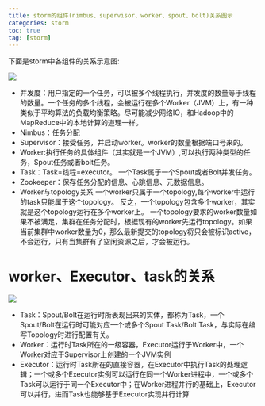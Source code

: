 ```yaml
---
title: storm的组件(nimbus、supervisor、worker、spout、bolt)关系图示
categories: storm   
toc: true  
tag: [storm]
---
```




下面是storm中各组件的关系示意图:

![](http://ols7leonh.bkt.clouddn.com//assert/img/bigdata/storm/component/1.png)


<!--more-->

* 并发度：用户指定的一个任务，可以被多个线程执行，并发度的数量等于线程的数量。一个任务的多个线程，会被运行在多个Worker（JVM）上，有一种类似于平均算法的负载均衡策略。尽可能减少网络IO，和Hadoop中的MapReduce中的本地计算的道理一样。
* Nimbus：任务分配
* Supervisor：接受任务，并启动worker。worker的数量根据端口号来的。
* Worker:执行任务的具体组件（其实就是一个JVM）,可以执行两种类型的任务，Spout任务或者bolt任务。
* Task：Task=线程=executor。 一个Task属于一个Spout或者Bolt并发任务。
* Zookeeper：保存任务分配的信息、心跳信息、元数据信息。
* Worker与topology关系
 一个worker只属于一个topology,每个worker中运行的task只能属于这个topology。    反之，一个topology包含多个worker，其实就是这个topology运行在多个worker上。
一个topology要求的worker数量如果不被满足，集群在任务分配时，根据现有的worker先运行topology。如果当前集群中worker数量为0，那么最新提交的topology将只会被标识active，不会运行，只有当集群有了空闲资源之后，才会被运行。
 
 
# worker、Executor、task的关系


![](http://ols7leonh.bkt.clouddn.com//assert/img/bigdata/storm/component/2.png)

* Task：Spout/Bolt在运行时所表现出来的实体，都称为Task，一个Spout/Bolt在运行时可能对应一个或多个Spout Task/Bolt Task，与实际在编写Topology时进行配置有关。
* Worker：运行时Task所在的一级容器，Executor运行于Worker中，一个Worker对应于Supervisor上创建的一个JVM实例
* Executor：运行时Task所在的直接容器，在Executor中执行Task的处理逻辑；一个或多个Executor实例可以运行在同一个Worker进程中，一个或多个Task可以运行于同一个Executor中；在Worker进程并行的基础上，Executor可以并行，进而Task也能够基于Executor实现并行计算
 

  
